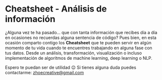 # Cheatsheet - Análisis de información


¿Alguna vez te ha pasado... que con tanta información que recibes día a día en ocasiones no recuerdas alguna sentencia de código?
Pues bien, en esta ocasión comparto contigo los **Cheatsheet** que te pueden servir en algún momento de tu vida cuando te encuentres trabajando en alguna fase con tus datos. Desde un análisis, transformación, visualización o incluso implementación de algoritmos de machine learning, deep learning o NLP.

Espero te puedan ser de utilidad 😉
Si tienes alguna duda puedes contactarme: zhoecreative@gmail.com
